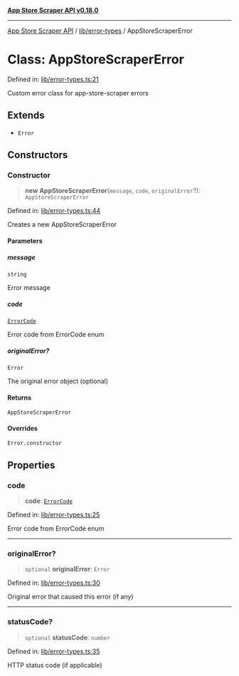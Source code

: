 [**App Store Scraper API v0.18.0**](../../../README.md)

***

[App Store Scraper API](../../../modules.md) / [lib/error-types](../README.md) / AppStoreScraperError

# Class: AppStoreScraperError

Defined in: [lib/error-types.ts:21](https://github.com/facundoolano/app-store-scraper/blob/113d925388ad33c5af9077ca637c241f2bf7e574/lib/error-types.ts#L21)

Custom error class for app-store-scraper errors

## Extends

- `Error`

## Constructors

### Constructor

> **new AppStoreScraperError**(`message`, `code`, `originalError`?): `AppStoreScraperError`

Defined in: [lib/error-types.ts:44](https://github.com/facundoolano/app-store-scraper/blob/113d925388ad33c5af9077ca637c241f2bf7e574/lib/error-types.ts#L44)

Creates a new AppStoreScraperError

#### Parameters

##### message

`string`

Error message

##### code

[`ErrorCode`](../enumerations/ErrorCode.md)

Error code from ErrorCode enum

##### originalError?

`Error`

The original error object (optional)

#### Returns

`AppStoreScraperError`

#### Overrides

`Error.constructor`

## Properties

### code

> **code**: [`ErrorCode`](../enumerations/ErrorCode.md)

Defined in: [lib/error-types.ts:25](https://github.com/facundoolano/app-store-scraper/blob/113d925388ad33c5af9077ca637c241f2bf7e574/lib/error-types.ts#L25)

Error code from ErrorCode enum

***

### originalError?

> `optional` **originalError**: `Error`

Defined in: [lib/error-types.ts:30](https://github.com/facundoolano/app-store-scraper/blob/113d925388ad33c5af9077ca637c241f2bf7e574/lib/error-types.ts#L30)

Original error that caused this error (if any)

***

### statusCode?

> `optional` **statusCode**: `number`

Defined in: [lib/error-types.ts:35](https://github.com/facundoolano/app-store-scraper/blob/113d925388ad33c5af9077ca637c241f2bf7e574/lib/error-types.ts#L35)

HTTP status code (if applicable)
